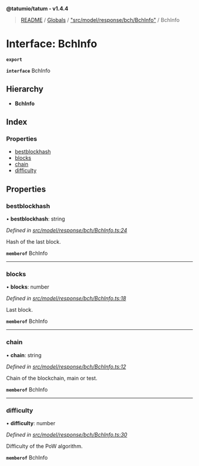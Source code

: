 **@tatumio/tatum - v1.4.4**

> [README](../README.md) / [Globals](../globals.md) / ["src/model/response/bch/BchInfo"](../modules/_src_model_response_bch_bchinfo_.md) / BchInfo

# Interface: BchInfo

**`export`** 

**`interface`** BchInfo

## Hierarchy

* **BchInfo**

## Index

### Properties

* [bestblockhash](_src_model_response_bch_bchinfo_.bchinfo.md#bestblockhash)
* [blocks](_src_model_response_bch_bchinfo_.bchinfo.md#blocks)
* [chain](_src_model_response_bch_bchinfo_.bchinfo.md#chain)
* [difficulty](_src_model_response_bch_bchinfo_.bchinfo.md#difficulty)

## Properties

### bestblockhash

•  **bestblockhash**: string

*Defined in [src/model/response/bch/BchInfo.ts:24](https://github.com/tatumio/tatum-js/blob/c5d1e16/src/model/response/bch/BchInfo.ts#L24)*

Hash of the last block.

**`memberof`** BchInfo

___

### blocks

•  **blocks**: number

*Defined in [src/model/response/bch/BchInfo.ts:18](https://github.com/tatumio/tatum-js/blob/c5d1e16/src/model/response/bch/BchInfo.ts#L18)*

Last block.

**`memberof`** BchInfo

___

### chain

•  **chain**: string

*Defined in [src/model/response/bch/BchInfo.ts:12](https://github.com/tatumio/tatum-js/blob/c5d1e16/src/model/response/bch/BchInfo.ts#L12)*

Chain of the blockchain, main or test.

**`memberof`** BchInfo

___

### difficulty

•  **difficulty**: number

*Defined in [src/model/response/bch/BchInfo.ts:30](https://github.com/tatumio/tatum-js/blob/c5d1e16/src/model/response/bch/BchInfo.ts#L30)*

Difficulty of the PoW algorithm.

**`memberof`** BchInfo
